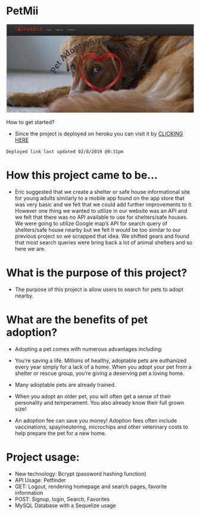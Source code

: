# PetMii
![Screenshot of app](https://github.com/THE-group-project/project2/blob/master/public/images/preview.png)

How to get started?

   * Since the project is deployed on heroku you can visit it by 
    [CLICKING HERE](https://petmii.herokuapp.com/)
    
    Deployed link last updated 02/8/2019 @9:31pm
    
# How this project came to be…
  * Eric suggested that we create a shelter or safe house informational site for young adults similarly to a mobile app found on the app     store that was very basic and we felt that we could add further improvements to it. However one thing we wanted to utilize in our         website was an API and we felt that there was no API available to use for shelters/safe houses. We were going to utilize Google map’s     API for search query of shelters/safe house nearby but we felt it would be too similar to our previous project so we scrapped that idea.   We shifted gears and found that most search queries were bring back a lot of animal shelters and so here we are.
  
# What is the purpose of this project?
   * The purpose of this project is allow users to search for pets to adopt nearby.
   
# What are the benefits of pet adoption?

  * Adopting a pet comes with numerous advantages including:

  * You’re saving a life. Millions of healthy, adoptable pets are euthanized every year simply for a lack of a home. When you adopt your        pet from a shelter or rescue group, you’re giving a deserving pet a loving home.
  * Many adoptable pets are already trained.
  * When you adopt an older pet, you will often get a sense of their personality and temperament. You also already know their full grown       size!
  * An adoption fee can save you money! Adoption fees often include vaccinations, spay/neutering, microchips and other veterinary costs         to help prepare the pet for a new home.
 
  # Project usage:
   * New technology: Bcrypt (password hashing function)
   * API Usage: Petfinder 
   * GET: Logout, rendering homepage and search pages, favorite information
   * POST: Signup, login, Search, Favorites
   * MySQL Database with a Sequelize usage 

